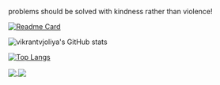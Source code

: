 problems should be solved with kindness rather than violence!

[![Readme Card](https://github-readme-stats.vercel.app/api/pin/?username=vikrantvjoliya&repo=github-readme-stats)](https://github.com/anuraghazra/github-readme-stats)

![vikrantvjoliya's GitHub stats](https://github-readme-stats.vercel.app/api?username=vikrantvjoliya&show_icons=true&theme=radical)


[![Top Langs](https://github-readme-stats.vercel.app/api/top-langs/?username=vikrantvjoliya&layout=compact)](https://github.com/anuraghazra/github-readme-stats)


<a href="https://github.com/vikrantvjoliya/Chat-Application-using-React-JS-with-Firebases">
  <img align="center" src="https://github-readme-stats.vercel.app/api/pin/?username=vikrantvjoliya&repo=Chat-Application-using-React-JS-with-Firebases" />
</a>
<a href="https://github.com/vikrantvjoliya/Automated-Attendance-Python-Application">
  <img align="center" src="https://github-readme-stats.vercel.app/api/pin/?username=vikrantvjoliya&repo=Automated-Attendance-Python-Application" />
</a>
